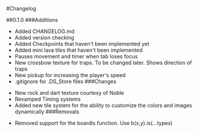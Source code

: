 #Changelog

##0.1.0
###Additions
+ Added CHANGELOG.md
+ Added version checking
+ Added Checkpoints that haven't been implemented yet
+ Added mini lava tiles that haven't been implemented
+ Pauses movement and timer when tab loses focus
+ New crossbow texture for traps. To be changed later. Shows direction of traps
+ New pickup for increasing the player's speed
+ .gitignore for .DS_Store files
###Changes
* New rock and dart texture courtesy of Noble
* Revamped Timing systems
* Added new tile system for the ability to customize the colors and images dynamically
###Removals
- Removed support for the boardIs function. Use b(x,y).is(...types)